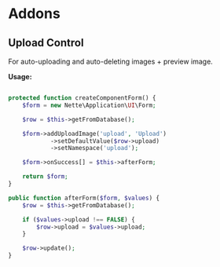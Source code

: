 # Addons

## Upload Control

For auto-uploading and auto-deleting images + preview image.

**Usage:**

```php

protected function createComponentForm() {
    $form = new Nette\Application\UI\Form;

    $row = $this->getFromDatabase();

    $form->addUploadImage('upload', 'Upload')
            ->setDefaultValue($row->upload)
            ->setNamespace('upload');

    $form->onSuccess[] = $this->afterForm;

    return $form;
}

public function afterForm($form, $values) {
    $row = $this->getFromDatabase();

    if ($values->upload !== FALSE) {
        $row->upload = $values->upload;
    }

    $row->update();
}

```